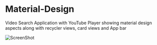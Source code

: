 # Material-Design
Video Search Application with YouTube Player showing material design aspects along with recycler views, card views and App bar

![ScreenShot](https://goo.gl/photos/Rk8fGzY3nmGcwxDn9)
